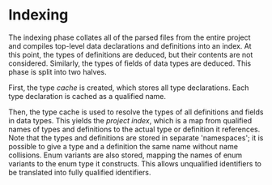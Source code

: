 # Indexing

The indexing phase collates all of the parsed files from the entire project and compiles top-level data declarations and definitions into an index. At this point, the types of definitions are deduced, but their contents are not considered. Similarly, the types of fields of data types are deduced. This phase is split into two halves.

First, the type _cache_ is created, which stores all type declarations. Each type declaration is cached as a qualified name.

Then, the type cache is used to resolve the types of all definitions and fields in data types. This yields the _project index_, which is a map from qualified names of types and definitions to the actual type or definition it references. Note that the types and definitions are stored in separate 'namespaces'; it is possible to give a type and a definition the same name without name collisions. Enum variants are also stored, mapping the names of enum variants to the enum type it constructs. This allows unqualified identifiers to be translated into fully qualified identifiers.
